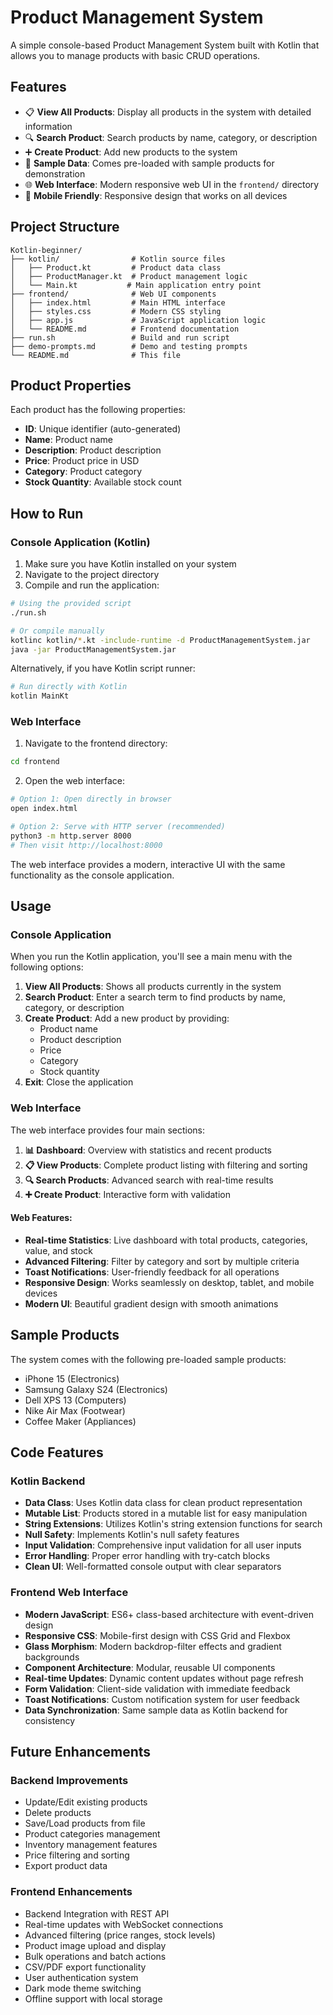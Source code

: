 # Product Management System

A simple console-based Product Management System built with Kotlin that allows you to manage products with basic CRUD operations.

## Features

- 📋 **View All Products**: Display all products in the system with detailed information
- 🔍 **Search Product**: Search products by name, category, or description
- ➕ **Create Product**: Add new products to the system
- 💾 **Sample Data**: Comes pre-loaded with sample products for demonstration
- 🌐 **Web Interface**: Modern responsive web UI in the `frontend/` directory
- 📱 **Mobile Friendly**: Responsive design that works on all devices

## Project Structure

```
Kotlin-beginner/
├── kotlin/                # Kotlin source files
│   ├── Product.kt         # Product data class
│   ├── ProductManager.kt  # Product management logic
│   └── Main.kt           # Main application entry point
├── frontend/              # Web UI components
│   ├── index.html         # Main HTML interface
│   ├── styles.css         # Modern CSS styling
│   ├── app.js             # JavaScript application logic
│   └── README.md          # Frontend documentation
├── run.sh                 # Build and run script
├── demo-prompts.md        # Demo and testing prompts
└── README.md              # This file
```

## Product Properties

Each product has the following properties:
- **ID**: Unique identifier (auto-generated)
- **Name**: Product name
- **Description**: Product description
- **Price**: Product price in USD
- **Category**: Product category
- **Stock Quantity**: Available stock count

## How to Run

### Console Application (Kotlin)

1. Make sure you have Kotlin installed on your system
2. Navigate to the project directory
3. Compile and run the application:

```bash
# Using the provided script
./run.sh

# Or compile manually
kotlinc kotlin/*.kt -include-runtime -d ProductManagementSystem.jar
java -jar ProductManagementSystem.jar
```

Alternatively, if you have Kotlin script runner:

```bash
# Run directly with Kotlin
kotlin MainKt
```

### Web Interface

1. Navigate to the frontend directory:
```bash
cd frontend
```

2. Open the web interface:
```bash
# Option 1: Open directly in browser
open index.html

# Option 2: Serve with HTTP server (recommended)
python3 -m http.server 8000
# Then visit http://localhost:8000
```

The web interface provides a modern, interactive UI with the same functionality as the console application.

## Usage

### Console Application
When you run the Kotlin application, you'll see a main menu with the following options:

1. **View All Products**: Shows all products currently in the system
2. **Search Product**: Enter a search term to find products by name, category, or description
3. **Create Product**: Add a new product by providing:
   - Product name
   - Product description
   - Price
   - Category
   - Stock quantity
4. **Exit**: Close the application

### Web Interface
The web interface provides four main sections:

1. **📊 Dashboard**: Overview with statistics and recent products
2. **📋 View Products**: Complete product listing with filtering and sorting
3. **🔍 Search Products**: Advanced search with real-time results
4. **➕ Create Product**: Interactive form with validation

#### Web Features:
- **Real-time Statistics**: Live dashboard with total products, categories, value, and stock
- **Advanced Filtering**: Filter by category and sort by multiple criteria
- **Toast Notifications**: User-friendly feedback for all operations
- **Responsive Design**: Works seamlessly on desktop, tablet, and mobile devices
- **Modern UI**: Beautiful gradient design with smooth animations

## Sample Products

The system comes with the following pre-loaded sample products:
- iPhone 15 (Electronics)
- Samsung Galaxy S24 (Electronics)
- Dell XPS 13 (Computers)
- Nike Air Max (Footwear)
- Coffee Maker (Appliances)

## Code Features

### Kotlin Backend
- **Data Class**: Uses Kotlin data class for clean product representation
- **Mutable List**: Products stored in a mutable list for easy manipulation
- **String Extensions**: Utilizes Kotlin's string extension functions for search
- **Null Safety**: Implements Kotlin's null safety features
- **Input Validation**: Comprehensive input validation for all user inputs
- **Error Handling**: Proper error handling with try-catch blocks
- **Clean UI**: Well-formatted console output with clear separators

### Frontend Web Interface
- **Modern JavaScript**: ES6+ class-based architecture with event-driven design
- **Responsive CSS**: Mobile-first design with CSS Grid and Flexbox
- **Glass Morphism**: Modern backdrop-filter effects and gradient backgrounds
- **Component Architecture**: Modular, reusable UI components
- **Real-time Updates**: Dynamic content updates without page refresh
- **Form Validation**: Client-side validation with immediate feedback
- **Toast Notifications**: Custom notification system for user feedback
- **Data Synchronization**: Same sample data as Kotlin backend for consistency

## Future Enhancements

### Backend Improvements
- Update/Edit existing products
- Delete products
- Save/Load products from file
- Product categories management
- Inventory management features
- Price filtering and sorting
- Export product data

### Frontend Enhancements
- Backend Integration with REST API
- Real-time updates with WebSocket connections
- Advanced filtering (price ranges, stock levels)
- Product image upload and display
- Bulk operations and batch actions
- CSV/PDF export functionality
- User authentication system
- Dark mode theme switching
- Offline support with local storage

